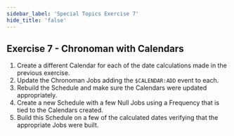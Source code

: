 ```yaml
---
sidebar_label: 'Special Topics Exercise 7'
hide_title: 'false'
---
```


## Exercise 7 - Chronoman with Calendars

1.	Create a different Calendar for each of the date calculations made in the previous exercise.
2.	Update the Chronoman Jobs adding the ```$CALENDAR:ADD``` event to each.
3.	Rebuild the Schedule and make sure the Calendars were updated appropriately.
4.	Create a new Schedule with a few Null Jobs using a Frequency that is tied to the Calendars created.
5.	Build this Schedule on a few of the calculated dates verifying that the appropriate Jobs were built.